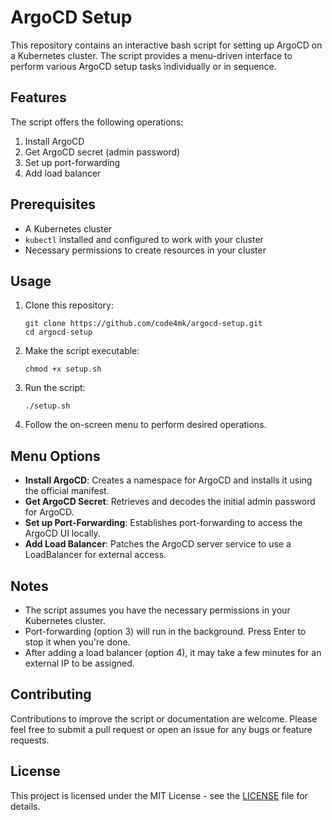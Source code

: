 # ArgoCD Setup

This repository contains an interactive bash script for setting up ArgoCD on a Kubernetes cluster. The script provides a menu-driven interface to perform various ArgoCD setup tasks individually or in sequence.

## Features

The script offers the following operations:

1. Install ArgoCD
2. Get ArgoCD secret (admin password)
3. Set up port-forwarding
4. Add load balancer

## Prerequisites

- A Kubernetes cluster
- `kubectl` installed and configured to work with your cluster
- Necessary permissions to create resources in your cluster

## Usage

1. Clone this repository:
   ```
   git clone https://github.com/code4mk/argocd-setup.git
   cd argocd-setup
   ```

2. Make the script executable:
   ```
   chmod +x setup.sh
   ```

3. Run the script:
   ```
   ./setup.sh
   ```

4. Follow the on-screen menu to perform desired operations.

## Menu Options

- **Install ArgoCD**: Creates a namespace for ArgoCD and installs it using the official manifest.
- **Get ArgoCD Secret**: Retrieves and decodes the initial admin password for ArgoCD.
- **Set up Port-Forwarding**: Establishes port-forwarding to access the ArgoCD UI locally.
- **Add Load Balancer**: Patches the ArgoCD server service to use a LoadBalancer for external access.

## Notes

- The script assumes you have the necessary permissions in your Kubernetes cluster.
- Port-forwarding (option 3) will run in the background. Press Enter to stop it when you're done.
- After adding a load balancer (option 4), it may take a few minutes for an external IP to be assigned.

## Contributing

Contributions to improve the script or documentation are welcome. Please feel free to submit a pull request or open an issue for any bugs or feature requests.

## License

This project is licensed under the MIT License - see the [LICENSE](LICENSE) file for details.